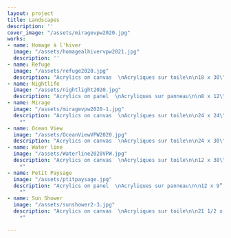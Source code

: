 ```yaml
---
layout: project
title: Landscapes
description: ''
cover_image: "/assets/miragevpw2020.jpg"
works:
- name: Homage à l'hiver
  image: "/assets/homagealhivervpw2021.jpg"
  description: ''
- name: Refuge
  image: "/assets/refuge2020.jpg"
  description: "Acrylics on canvas  \nAcryliques sur toile\n\n18 x 30\" (46 x 76cm)\n\n2020"
- name: Nightlife
  image: "/assets/nightlight2020.jpg"
  description: "Acrylics on panel  \nAcryliques sur panneau\n\n8 x 12\" (20 x 30.5cm)\n\n2020"
- name: Mirage
  image: "/assets/miragevpw2020-1.jpg"
  description: "Acrylics on canvas  \nAcryliques sur toile\n\n24 x 24\" (61x 61cm)\n\n2020
    *"
- name: Ocean View
  image: "/assets/OceanViewVPW2020.jpg"
  description: "Acrylics on canvas  \nAcryliques sur toile\n\n24 x 30\" (61x 76cm)\n\n2020"
- name: Water line
  image: "/assets/Waterline2020VPW.jpg"
  description: "Acrylics on canvas  \nAcryliques sur toile\n\n12 x 38\" (30.5 x 96.5cm)\n\n2020
    *"
- name: Petit Paysage
  image: "/assets/ptitpaysage.jpg"
  description: "Acrylics on panel  \nAcryliques sur panneau\n\n12 x 9” (30.5 x 23cm)\n\n2019
    *"
- name: Sun Shower
  image: "/assets/sunshower2-3.jpg"
  description: "Acrylics on canvas  \nAcryliques sur toile\n\n21 1/2 x 31 3/4\" (55x80.6cm)\n\n2019
    *"

---
```

